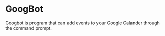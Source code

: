 # GoogBot
Googbot is program that can add events to your Google Calander through the command prompt. 

